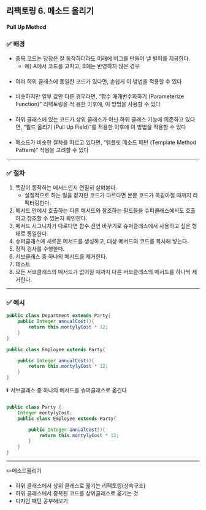 ## 리팩토링 6. 메소드 올리기
####  Pull Up Method

### ✅ 배경

- 중복 코드는 당장은 잘 동작하더라도 미래에 버그를 만들어 낼 빌미를 제공한다.
  - 예) A에서 코드를 고치고, B에는 반영하지 않은 경우
####
- 여러 하위 클래스에 동일한 코드가 있다면, 손쉽게 이 방법을 적용할 수 있다
####
- 비슷하지만 일부 값만 다른 경우라면, “함수 매개변수화하기 (Parameterize Function)” 리팩토링을 적
  용한 이후에, 이 방법을 사용할 수 있다
####
- 하위 클래스에 있는 코드가 상위 클래스가 아닌 하위 클래스 기능에 의존하고 있다면, “필드 올리기
  (Pull Up Field)”를 적용한 이후에 이 방법을 적용할 수 있다
####
-  메소드가 비슷한 절차를 따르고 있다면, “템플릿 메소드 패턴 (Template Method Pattern)” 적용을
   고려할 수 있다

---
### ✅ 절차
 1. 똑같이 동작하는 메서드인지 면밀히 살펴본다.
    - 실질적으로 하는 일을 같지만 코드가 다르다면 본문 코드가 똑같아질 때까지 리팩터링한다.
 2. 메서드 안에서 호출하는 다른 메서드와 참조하는 필드들을 슈퍼클래스에서도 호출하고 참조할 수 있는지 확인한다.
 3. 메서드 시그니처가 다르다면 함수 선언 바꾸기로 슈퍼클래스에서 사용하고 싶은 형태로 통일한다.
 4. 슈퍼클래스에 새로운 메서드를 생성하고, 대상 메서드의 코드를 복사해 넣는다.
 5. 정적 검사를 수행한다.
 6. 서브클래스 중 하나의 메서드를 제거한다.
 7. 테스트
 8. 모든 서브클래스의 메서드가 없어질 때까지 다른 서브클래스의 메서드를 하나씩 제거한다.

---
### ✅ 예시 

```java
public class Department extends Party{
    public Integer annualCost(){
        return this.montylyCost * 12;
    }
}

public class Employee extends Party{

    public Integer annualCost(){
        return this.montylyCost * 12;
    }
}
```
⏬ 서브클래스 중 하나의 메서드를 슈퍼클래스로 옮긴다
```java

public class Party {
    Integer montylyCost;
    public class Employee extends Party{

        public Integer annualCost(){
            return this.montylyCost * 12;
        }
    }
}
```
---

✏️메소드올리기
-  하위 클래스에서 상위 클래스로 옮기는 리팩토링(상속구조)
-  하위 클래스에서 중복된 코드를 상위클래스로 옮기는 것
-  디자인 패턴 공부해보기